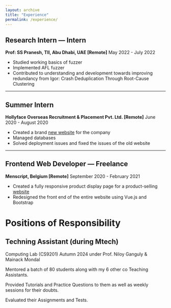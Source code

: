 ```yaml
---
layout: archive
title: "Experience"
permalink: /experience/
---
```




## Research Intern — Intern
**Prof: SS Pranesh, TII, Abu Dhabi, UAE [Remote]**  May 2022 - July 2022 

- Studied working basics of fuzzer
- Implemented AFL fuzzer
- Contributed to understanding and development towards improving redundancy from Igor: Crash Deduplication Through Root-Cause Clustering

---

## Summer Intern
**Hollyface Overseas Recruitment & Placement Pvt. Ltd. [Remote]**  June 2020 - August 2020

- Created a brand [new website](https://hollyface.com/) for the company
- Managed databases
- Solved deployment issues and fixed the issues of the old website

---
## Frontend Web Developer — Freelance
**Menscript, Belgium [Remote]**  September 2020 - February 2021

- Created a fully responsive product display page for a product-selling [website](https://menscript.com/)
- Redesigned the front end of the entire website using Vue.js and Bootstrap


# Positions of Responsibility

## Techning Assistant (during Mtech)

Computing Lab (CS9201)  Autumn 2024 under Prof. Niloy Ganguly & Mainack Mondal

Mentored a batch of 80 students along with my 6 other co Teaching Assistants.

Provided Tutorials and Practice Questions to them as well as weekly sessions for their doubts.

Evaluated their Assignments and Tests. 